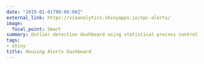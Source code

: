 ```yaml
---
date: "2019-01-01T00:00:00Z"
external_link: https://viaanalytics.shinyapps.io/spc-alerts/
image:
  focal_point: Smart
summary: Outlier detection dashboard using statistical process control (SPC).
tags:
- shiny
title: Housing Alerts Dashboard
---
```

